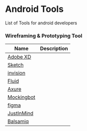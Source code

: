 # Android Tools
List of Tools for android developers


### Wireframing & Prototyping Tool

|                 Name                                                       |                      Description
| ------------------------------------------                                 |  ----------------------------------------------------------
| [Adobe XD](http://www.adobe.com/products/xd.html)                          |  
| [Sketch](https://www.sketchapp.com)                                        |  
| [invision](https://www.invisionapp.com)                                    |  
| [Fluid](https://www.fluidui.com/)                                          |  
| [Axure](https://www.axure.com)                                             |  
| [Mockingbot](https://mockingbot.com)                                       |  
| [figma](https://www.figma.com/)                                            |  
| [JustInMind](https://www.justinmind.com)                                   |  
| [Balsamiq](https://balsamiq.com)                                           |  
